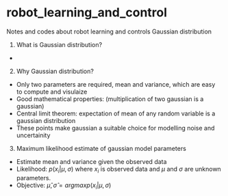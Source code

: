 # robot_learning_and_control
Notes and codes about robot learning and controls
Gaussian distribution

1. What is Gaussian distribution?
- 
2. Why Gaussian distribution?
- Only two parameters are required, mean and variance, which are easy to compute and visulaize
- Good mathematical properties: (multiplication of two gaussian is a gaussian)
- Central limit theorem: expectation of mean of any random variable is a gaussian distribution
- These points make gaussian a suitable choice for modelling noise and uncertainity
3. Maximum likelihood estimate of gaussian model parameters
- Estimate mean and variance given the observed data
- Likelihood:  $p({x_{i}} |  \mu, \sigma )$ where $x_{i}$ is observed data and $\mu$ and $\sigma$ are unknown parameters.
- Objective: $\hat{\mu} , \hat{\sigma} = arg max p({x_{i}} |  \mu, \sigma )$  
